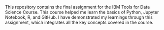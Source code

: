 This repository contains the final assignment for the IBM Tools for Data Science Course. This course helped me learn the basics of Python, Jupyter Notebook, R, and GitHub.
I have demonstrated my learnings through this assignment, which integrates all the key concepts covered in the course.
